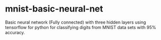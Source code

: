 # mnist-basic-neural-net
Basic neural network (Fully connected) with three hidden layers using tensorflow for python for classifying digits from MNIST data sets with 95% accuracy.

